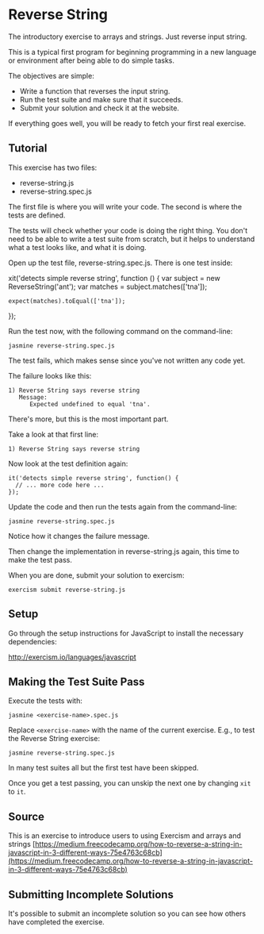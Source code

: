 # Reverse String

The introductory exercise to arrays and strings. Just reverse input string.

This is a typical first program for beginning programming in a new language
or environment after being able to do simple tasks.

The objectives are simple:

- Write a function that reverses the input string.
- Run the test suite and make sure that it succeeds.
- Submit your solution and check it at the website.

If everything goes well, you will be ready to fetch your first real exercise.

## Tutorial

This exercise has two files:

- reverse-string.js
- reverse-string.spec.js

The first file is where you will write your code.
The second is where the tests are defined.

The tests will check whether your code is doing the right thing.
You don't need to be able to write a test suite from scratch,
but it helps to understand what a test looks like, and what
it is doing.

Open up the test file, reverse-string.spec.js.
There is one test inside:

  xit('detects simple reverse string', function () {
    var subject = new ReverseString('ant');
    var matches = subject.matches(['tna']);

    expect(matches).toEqual(['tna']);
  });

Run the test now, with the following command on the command-line:

    jasmine reverse-string.spec.js

The test fails, which makes sense since you've not written any code yet.

The failure looks like this:

    1) Reverse String says reverse string
       Message:
          Expected undefined to equal 'tna'.

There's more, but this is the most important part.

Take a look at that first line:

    1) Reverse String says reverse string

Now look at the test definition again:

    it('detects simple reverse string', function() {
      // ... more code here ...
    });

Update the code and then run the tests again from the command-line:

    jasmine reverse-string.spec.js

Notice how it changes the failure message.

Then change the implementation in reverse-string.js again, this time to make the test pass.

When you are done, submit your solution to exercism:

    exercism submit reverse-string.js


## Setup

Go through the setup instructions for JavaScript to
install the necessary dependencies:

http://exercism.io/languages/javascript

## Making the Test Suite Pass

Execute the tests with:

    jasmine <exercise-name>.spec.js

Replace `<exercise-name>` with the name of the current exercise. E.g., to
test the Reverse String exercise:

    jasmine reverse-string.spec.js

In many test suites all but the first test have been skipped.

Once you get a test passing, you can unskip the next one by
changing `xit` to `it`.

## Source

This is an exercise to introduce users to using Exercism and arrays and strings [https://medium.freecodecamp.org/how-to-reverse-a-string-in-javascript-in-3-different-ways-75e4763c68cb](https://medium.freecodecamp.org/how-to-reverse-a-string-in-javascript-in-3-different-ways-75e4763c68cb)

## Submitting Incomplete Solutions
It's possible to submit an incomplete solution so you can see how others have completed the exercise.
